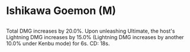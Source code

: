 # Ishikawa Goemon (M)

## 

Total DMG increases by 20.0%. Upon unleashing Ultimate, the host's Lightning DMG increases by 15.0% (Lightning DMG increases by another 10.0% under Kenbu mode) for 6s. CD: 18s.